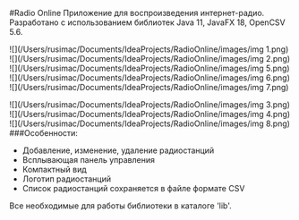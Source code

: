 #Radio Online
Приложение для воспроизведения интернет-радио.
Разработано с использованием библиотек Java 11, JavaFX 18, OpenCSV 5.6.

![](/Users/rusimac/Documents/IdeaProjects/RadioOnline/images/img 1.png)
![](/Users/rusimac/Documents/IdeaProjects/RadioOnline/images/img 2.png)
![](/Users/rusimac/Documents/IdeaProjects/RadioOnline/images/img 5.png)
![](/Users/rusimac/Documents/IdeaProjects/RadioOnline/images/img 6.png)
![](/Users/rusimac/Documents/IdeaProjects/RadioOnline/images/img 7.png)

![](/Users/rusimac/Documents/IdeaProjects/RadioOnline/images/img 3.png)
![](/Users/rusimac/Documents/IdeaProjects/RadioOnline/images/img 4.png)
![](/Users/rusimac/Documents/IdeaProjects/RadioOnline/images/img 8.png)
###Особенности:
+ Добавление, изменение, удаление радиостанций
+ Всплывающая панель управления
+ Компактный вид
+ Логотип радиостанций
+ Список радиостанций сохраняется в файле формате CSV

Все необходимые для работы библиотеки в каталоге 'lib'.